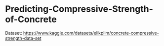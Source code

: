 # Predicting-Compressive-Strength-of-Concrete

Dataset: https://www.kaggle.com/datasets/elikplim/concrete-compressive-strength-data-set
